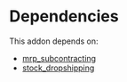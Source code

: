 # Dependencies

This addon depends on:

- [mrp_subcontracting](https://github.com/bringout/oca-ocb-mrp/tree/2829be3138755add397c1199488f39925393daaf/odoo-bringout-oca-ocb-mrp_subcontracting)
- [stock_dropshipping](https://github.com/bringout/oca-ocb-warehouse/tree/f7f834405e26b3f1b9786c04a4a652fd978abd14/odoo-bringout-oca-ocb-stock_dropshipping)
